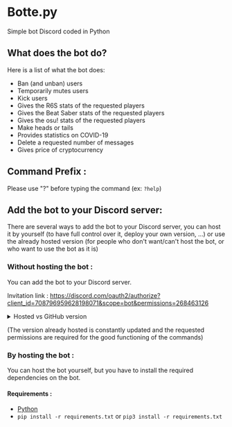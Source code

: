 # Botte.py

Simple bot Discord coded in Python

## What does the bot do?

Here is a list of what the bot does:

- Ban (and unban) users
- Temporarily mutes users
- Kick users
- Gives the R6S stats of the requested players
- Gives the Beat Saber stats of the requested players
- Gives the osu! stats of the requested players
- Make heads or tails
- Provides statistics on COVID-19
- Delete a requested number of messages
- Gives price of cryptocurrency

## Command Prefix :
Please use "?" before typing the command (ex: `?help`)

## Add the bot to your Discord server:

There are several ways to add the bot to your Discord server, you can host it by yourself (to have full control over it, deploy your own version, ...) or use the already hosted version (for people who don't want/can't host the bot, or who want to use the bot as it is)

### Without hosting the bot :

You can add the bot to your Discord server.

Invitation link : https://discord.com/oauth2/authorize?client_id=708796959628198071&scope=bot&permissions=268463126

<details><summary>Hosted vs GitHub version</summary>
<p>
<i>If some features are reserved for the hosted version it's to not complicate the code with things that people might not use</i>

- The hosted version has a Firebase database to save people's in-game username (in order to facilitate the use of !osu, !bs, ...), with that they just have to use ?osu to get their stats and are not obliged to put their username anymore
</p>
</details>

(The version already hosted is constantly updated and the requested permissions are required for the good functioning of the commands)

### By hosting the bot :

You can host the bot yourself, but you have to install the required dependencies on the bot. 
#### Requirements : 
- [Python](https://www.python.org/downloads/)
- `pip install -r requirements.txt` or `pip3 install -r requirements.txt`
